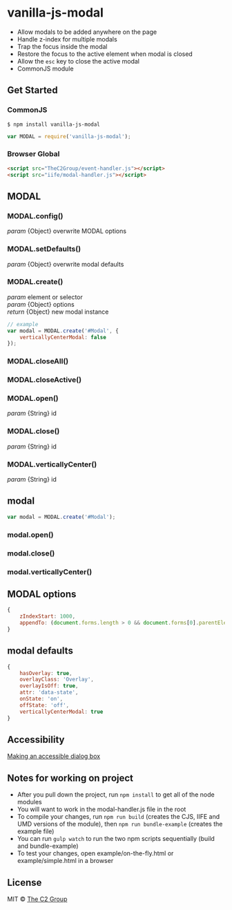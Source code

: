 vanilla-js-modal
================

* Allow modals to be added anywhere on the page
* Handle z-index for multiple modals
* Trap the focus inside the modal
* Restore the focus to the active element when modal is closed
* Allow the `esc` key to close the active modal
* CommonJS module



Get Started
-----------

### CommonJS

```shell
$ npm install vanilla-js-modal
```

```js
var MODAL = require('vanilla-js-modal');
```

### Browser Global

```html
<script src="TheC2Group/event-handler.js"></script>
<script src="iife/modal-handler.js"></script>
```


MODAL
-----

### MODAL.config()
_param_ {Object} overwrite MODAL options  

### MODAL.setDefaults()
_param_ {Object} overwrite modal defaults  

### MODAL.create()
_param_  element or selector  
_param_ {Object} options  
_return_ {Object} new modal instance  

```js
// example
var modal = MODAL.create('#Modal', {
    verticallyCenterModal: false
});
```

### MODAL.closeAll()

### MODAL.closeActive()

### MODAL.open()
_param_ {String} id  

### MODAL.close()
_param_ {String} id  

### MODAL.verticallyCenter()
_param_ {String} id  


modal
-----

```js
var modal = MODAL.create('#Modal');
```

### modal.open()
### modal.close()
### modal.verticallyCenter()


MODAL options
-------------

```js
{
    zIndexStart: 1000,
    appendTo: (document.forms.length > 0 && document.forms[0].parentElement === document.body) ? document.forms[0] : document.body // Try to detect .NET webforms and append to the .NET form
}
```


modal defaults
--------------

```js
{
    hasOverlay: true,
    overlayClass: 'Overlay',
    overlayIsOff: true,
    attr: 'data-state',
    onState: 'on',
    offState: 'off',
    verticallyCenterModal: true
}
```


Accessibility
-------------

[Making an accessible dialog box](http://www.nczonline.net/blog/2013/02/12/making-an-accessible-dialog-box/)  


Notes for working on project
---------------------------

* After you pull down the project, run `npm install` to get all of the node modules
* You will want to work in the modal-handler.js file in the root
* To compile your changes, run `npm run build` (creates the CJS, IIFE and UMD versions of the module), then `npm run bundle-example` (creates the example file)
* You can run `gulp watch` to run the two npm scripts sequentially (build and bundle-example)
* To test your changes, open example/on-the-fly.html or example/simple.html in a browser



License
-------

MIT © [The C2 Group](https://c2experience.com)
